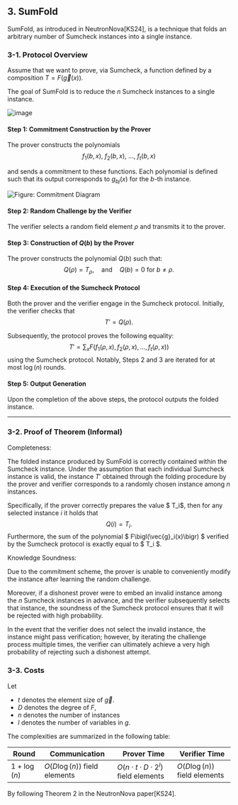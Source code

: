 ## 3. SumFold

SumFold, as introduced in NeutronNova[KS24], is a technique that folds an arbitrary number of Sumcheck instances into a single instance.

### 3-1. Protocol Overview

Assume that we want to prove, via Sumcheck, a function defined by a composition $T = F(\vec{g}(x))$.

The goal of SumFold is to reduce the $n$ Sumcheck instances
to a single instance.

![image](https://hackmd.io/_uploads/HyGj7mWc1g.png)

#### Step 1: Commitment Construction by the Prover

The prover constructs the polynomials
$$
f_1(b,x),\ f_2(b,x),\ \dots,\ f_t(b,x)
$$

and sends a commitment to these functions. Each polynomial is defined such that its output corresponds to $g_{bj}(x)$ for the $b$-th instance.

![Figure: Commitment Diagram](https://hackmd.io/_uploads/BkyoQGGcJe.png)

#### Step 2: Random Challenge by the Verifier

The verifier selects a random field element $\rho$ and transmits it to the prover.

#### Step 3: Construction of $Q(b)$ by the Prover

The prover constructs the polynomial $Q(b)$ such that:
$$
Q(\rho) = T_{\rho}, \quad \text{and} \quad Q(b) = 0 \text{ for } b \neq \rho.
$$

#### Step 4: Execution of the Sumcheck Protocol

Both the prover and the verifier engage in the Sumcheck protocol. Initially, the verifier checks that
$$
T' = Q(\rho).
$$

Subsequently, the protocol proves the following equality:
$$
T' = \sum_{x} F\bigl(f_1(\rho,x),\, f_2(\rho,x),\, \dots,\, f_t(\rho,x)\bigr)
$$
using the Sumcheck protocol. Notably, Steps 2 and 3 are iterated for at most $\log(n)$ rounds.

#### Step 5: Output Generation

Upon the completion of the above steps, the protocol outputs the folded instance.

---

### 3-2. Proof of Theorem (Informal)

Completeness:

The folded instance produced by SumFold is correctly contained within the Sumcheck instance. Under the assumption that each individual Sumcheck instance is valid, the instance $T'$ obtained through the folding procedure by the prover and verifier corresponds to a randomly chosen instance among $n$ instances.

Specifically, if the prover correctly prepares the value $ T_i$, then for any selected instance $i$ it holds that
$$
Q(i) = T_i.
$$
Furthermore, the sum of the polynomial $ F\bigl(\vec{g}_i(x)\bigr) $ verified by the Sumcheck protocol is exactly equal to $ T_i $.

Knowledge Soundness:

Due to the commitment scheme, the prover is unable to conveniently modify the instance after learning the random challenge.

Moreover, if a dishonest prover were to embed an invalid instance among the $n$ Sumcheck instances in advance, and the verifier subsequently selects that instance, the soundness of the Sumcheck protocol ensures that it will be rejected with high probability.

In the event that the verifier does not select the invalid instance, the instance might pass verification; however, by iterating the challenge process multiple times, the verifier can ultimately achieve a very high probability of rejecting such a dishonest attempt.

### 3-3. Costs

Let
- $t$ denotes the element size of $\vec{g}$.
- $D$ denotes the degree of $F$,
- $n$ denotes the number of instances
- $l$ denotes the number of variables in $g$.

The complexities are summarized in the following table:

| **Round**         | **Communication**         | **Prover Time**                         | **Verifier Time**      |
|-------------------|----------------------------------------|----------------------------------------------------|-------------------------------------|
| $1+\log(n)$      | $O(D \log(n))$ field elements         | $O(n \cdot t \cdot D \cdot 2^l)$ field elements            | $O(D \log(n))$ field elements      |

By following Theorem 2 in the NeutronNova paper[KS24].